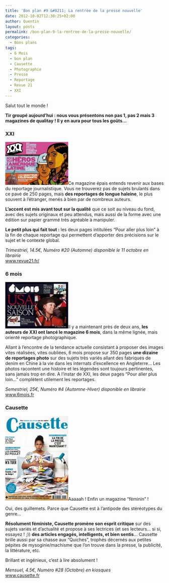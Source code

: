 ```yaml
---
title: 'Bon plan #9 &#8211; La rentrée de la presse nouvelle'
date: 2012-10-02T12:30:25+02:00
author: Quentin
layout: posts
permalink: /bon-plan-9-la-rentree-de-la-presse-nouvelle/
categories:
  - Bons plans
tags:
  - 6 Mois
  - bon plan
  - Causette
  - Photographie
  - Presse
  - Reportage
  - Revue 21
  - XXI
---
```

Salut tout le monde !

**Tir groupé aujourd&#8217;hui : nous vous présentons non pas 1, pas 2 mais 3 magazines de qualitay ! Il y en aura pour tous les goûts&#8230;**

### XXI

[<img class="alignright size-full wp-image-1202" title="xxi" src="/assets/uploads/2012/09/xxi.jpg" alt="" width="200" height="136" />](/assets/uploads/2012/09/xxi.jpg)Ce magazine épais entends revenir aux bases du reportage journalistique. Vous ne trouverez pas de sujets brulants dans ce pavé de 250 pages, mais **des reportages de longue haleine**, le plus souvent à l&#8217;étranger, menés à bien par de nombreux auteurs.

**L&#8217;accent est mis avant tout sur la qualité** que ce soit au niveau du fond, avec des sujets originaux et peu attendus, mais aussi de la forme avec une édition sur papier grammé très agréable à manipuler.

**Le petit plus qui fait tout :** les deux pages intitulées &#8220;Pour aller plus loin&#8221; à la fin de chaque reportage qui permettent d&#8217;apporter des précisions sur le sujet et le contexte global.

_Trimestriel, 14.5€, Numéro #20 (Automne) disponible le 11 octobre en librairie_  
<a href="https://www.revue21.fr/" target="_blank">www.revue21.fr/</a>

### 6 mois

[<img class="alignright size-full wp-image-1201" title="6mois" src="/assets/uploads/2012/09/6mois.jpg" alt="" width="200" height="147" />](/assets/uploads/2012/09/6mois.jpg)Il y a maintenant près de deux ans, **les auteurs de XXI ont lancé le magazine 6 mois**, dans la même lignée, mais orienté reportage photographique.

Allant à l&#8217;encontre de la tendance actuelle consistant à proposer des images vites réalisées, vites oubliées, 6 mois propose sur 350 pages **une dizaine de reportages photo** sur des sujets très variés allant des fabriques de denim en Chine à la vie dans les internats d&#8217;excellence en Angleterre&#8230; Les photos racontent une histoire et les légendes sont toujours pertinentes, sans jamais trop en dire. A l&#8217;instar de XXI, les deux pages &#8220;Pour aller plus loin&#8230;&#8221; complètent utilement les reportages.

_Semestriel, 25€, Numéro #4 (Automne-Hiver) disponible en librairie_  
<a href="https://www.6mois.fr" target="_blank">www.6mois.fr</a>

### Causette

[<img class="alignright" style="width: 200px;" title="causette" src="/assets/uploads/2012/09/causette-224x300.jpg" alt="" />](/assets/uploads/2012/09/causette.jpg)Aaaaah ! Enfin un magazine &#8220;féminin&#8221; !

Oui, des guillemets. Parce que Causette est à l&#8217;antipode des stéréotypes du genre&#8230;

**Résolument féministe, Causette promène son esprit critique** sur des sujets variés et d&#8217;actualité et propose à ses lectrices (et ses lecteurs&#8230; si si, essayez ! ;)) **des articles engagés, intelligents, et bien sentis**&#8230; Causette brille aussi par sa chasse aux &#8220;Quiches&#8221;, trophés décernés aux petites pépites de mysoginie/machisme que l&#8217;on trouve dans la presse, la publicité, la littérature, etc.

Brillant et ingénieux, c&#8217;est à lire absolument !

_Mensuel, 4.5€, Numéro #28 (Octobre) en kiosques_  
<a href="https://www.causette.fr" target="_blank">www.causette.fr</a>

